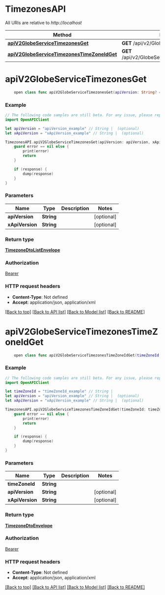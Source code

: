 # TimezonesAPI

All URIs are relative to *http://localhost*

Method | HTTP request | Description
------------- | ------------- | -------------
[**apiV2GlobeServiceTimezonesGet**](TimezonesAPI.md#apiv2globeservicetimezonesget) | **GET** /api/v2/GlobeService/Timezones | 
[**apiV2GlobeServiceTimezonesTimeZoneIdGet**](TimezonesAPI.md#apiv2globeservicetimezonestimezoneidget) | **GET** /api/v2/GlobeService/Timezones/{timeZoneId} | 


# **apiV2GlobeServiceTimezonesGet**
```swift
    open class func apiV2GlobeServiceTimezonesGet(apiVersion: String? = nil, xApiVersion: String? = nil, completion: @escaping (_ data: TimezoneDtoListEnvelope?, _ error: Error?) -> Void)
```



### Example
```swift
// The following code samples are still beta. For any issue, please report via http://github.com/OpenAPITools/openapi-generator/issues/new
import OpenAPIClient

let apiVersion = "apiVersion_example" // String |  (optional)
let xApiVersion = "xApiVersion_example" // String |  (optional)

TimezonesAPI.apiV2GlobeServiceTimezonesGet(apiVersion: apiVersion, xApiVersion: xApiVersion) { (response, error) in
    guard error == nil else {
        print(error)
        return
    }

    if (response) {
        dump(response)
    }
}
```

### Parameters

Name | Type | Description  | Notes
------------- | ------------- | ------------- | -------------
 **apiVersion** | **String** |  | [optional] 
 **xApiVersion** | **String** |  | [optional] 

### Return type

[**TimezoneDtoListEnvelope**](TimezoneDtoListEnvelope.md)

### Authorization

[Bearer](../README.md#Bearer)

### HTTP request headers

 - **Content-Type**: Not defined
 - **Accept**: application/json, application/xml

[[Back to top]](#) [[Back to API list]](../README.md#documentation-for-api-endpoints) [[Back to Model list]](../README.md#documentation-for-models) [[Back to README]](../README.md)

# **apiV2GlobeServiceTimezonesTimeZoneIdGet**
```swift
    open class func apiV2GlobeServiceTimezonesTimeZoneIdGet(timeZoneId: String, apiVersion: String? = nil, xApiVersion: String? = nil, completion: @escaping (_ data: TimezoneDtoEnvelope?, _ error: Error?) -> Void)
```



### Example
```swift
// The following code samples are still beta. For any issue, please report via http://github.com/OpenAPITools/openapi-generator/issues/new
import OpenAPIClient

let timeZoneId = "timeZoneId_example" // String | 
let apiVersion = "apiVersion_example" // String |  (optional)
let xApiVersion = "xApiVersion_example" // String |  (optional)

TimezonesAPI.apiV2GlobeServiceTimezonesTimeZoneIdGet(timeZoneId: timeZoneId, apiVersion: apiVersion, xApiVersion: xApiVersion) { (response, error) in
    guard error == nil else {
        print(error)
        return
    }

    if (response) {
        dump(response)
    }
}
```

### Parameters

Name | Type | Description  | Notes
------------- | ------------- | ------------- | -------------
 **timeZoneId** | **String** |  | 
 **apiVersion** | **String** |  | [optional] 
 **xApiVersion** | **String** |  | [optional] 

### Return type

[**TimezoneDtoEnvelope**](TimezoneDtoEnvelope.md)

### Authorization

[Bearer](../README.md#Bearer)

### HTTP request headers

 - **Content-Type**: Not defined
 - **Accept**: application/json, application/xml

[[Back to top]](#) [[Back to API list]](../README.md#documentation-for-api-endpoints) [[Back to Model list]](../README.md#documentation-for-models) [[Back to README]](../README.md)

